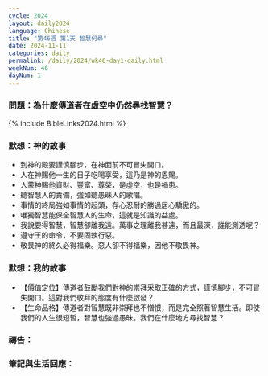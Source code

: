 ```yaml
---
cycle: 2024
layout: daily2024
language: Chinese
title: "第46週 第1天 智慧何尋"
date: 2024-11-11
categories: daily
permalink: /daily/2024/wk46-day1-daily.html
weekNum: 46
dayNum: 1
---
```


### 問題：為什麼傳道者在虛空中仍然尋找智慧？

{% include BibleLinks2024.html %}

### 默想：神的故事
+ 到神的殿要謹慎腳步，在神面前不可冒失開口。
+ 人在神賜他一生的日子吃喝享受，這乃是神的恩賜。
+ 人蒙神賜他資財、豐富、尊榮，是虛空，也是禍患。
+ 聽智慧人的責備，強如聽愚昧人的歌唱。
+ 事情的終局強如事情的起頭，存心忍耐的勝過居心驕傲的。
+ 唯獨智慧能保全智慧人的生命，這就是知識的益處。
+ 我說要得智慧，智慧卻離我遠。萬事之理離我甚遠，而且最深，誰能測透呢？
+ 遵守王的命令，不要固執行惡。
+ 敬畏神的終久必得福樂。惡人卻不得福樂，因他不敬畏神。

### 默想：我的故事
+ 【價值定位】傳道者鼓勵我們對神的崇拜采取正確的方式，謹慎腳步，不可冒失開口。這對我們敬拜的態度有什麼啟發？
+ 【生命品格】傳道者對智慧既非崇拜也不憎恨，而是完全照著智慧生活。即使我們的人生很短暫，智慧也強過愚昧。我們在什麼地方尋找智慧？

### 禱告：

### 筆記與生活回應：
